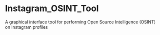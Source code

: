 # Instagram_OSINT_Tool
A graphical interface tool for performing Open Source Intelligence (OSINT) on Instagram profiles 
